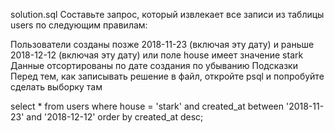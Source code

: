 solution.sql
Составьте запрос, который извлекает все записи из таблицы users по следующим правилам:

Пользователи созданы позже 2018-11-23 (включая эту дату) и раньше 2018-12-12 
(включая эту дату) или поле house имеет значение stark
Данные отсортированы по дате создания по убыванию
Подсказки
Перед тем, как записывать решение в файл, откройте psql и попробуйте сделать выборку там

select * from users where house = 'stark' and created_at between '2018-11-23' and '2018-12-12' order by created_at desc;